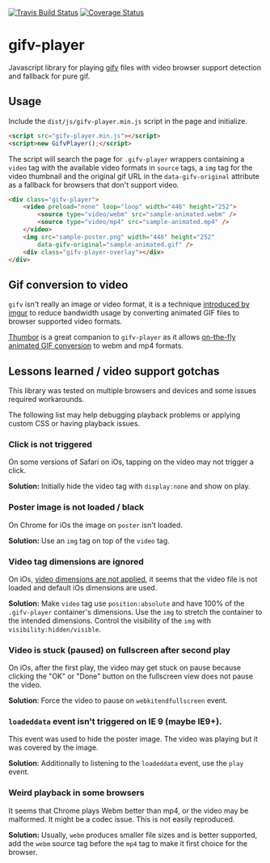 [![Travis Build Status](https://travis-ci.org/globocom/gifv-player.svg)](https://travis-ci.org/globocom/gifv-player)
[![Coverage Status](https://img.shields.io/coveralls/globocom/gifv-player.svg)](https://coveralls.io/r/globocom/gifv-player)

# gifv-player

Javascript library for playing [gifv][gifv] files with video browser support detection
and fallback for pure gif.

[gifv]: http://imgur.com/blog/2014/10/09/introducing-gifv/


## Usage

Include the `dist/js/gifv-player.min.js` script in the page and initialize.

```html
<script src="gifv-player.min.js"></script>
<script>new GifvPlayer();</script>
```

The script will search the page for `.gifv-player` wrappers containing a `video`
tag with the available video formats in `source` tags, a `img` tag for
the video thumbnail and the original gif URL in the `data-gifv-original`
attribute as a fallback for browsers that don't support video.

```html
<div class="gifv-player">
    <video preload="none" loop="loop" width="446" height="252">
        <source type="video/webm" src="sample-animated.webm" />
        <source type="video/mp4" src="sample-animated.mp4" />
    </video>
    <img src="sample-poster.png" width="446" height="252"
        data-gifv-original="sample-animated.gif" />
    <div class="gifv-player-overlay"></div>
</div>
```


## Gif conversion to video

`gifv` isn't really an image or video format, it is a technique
[introduced by imgur][gifv] to reduce bandwidth usage by converting animated
GIF files to browser supported video formats.

[Thumbor][Thumbor] is a great companion to `gifv-player` as it allows
[on-the-fly animated GIF conversion][Thumbor-Gifv] to webm and mp4 formats.

[Thumbor]: https://github.com/thumbor/thumbor
[Thumbor-Gifv]: https://github.com/thumbor/thumbor/wiki/GifV


## Lessons learned / video support gotchas

This library was tested on multiple browsers and devices and some issues
required workarounds.

The following list may help debugging playback problems or applying custom CSS
or having playback issues.


### Click is not triggered

On some versions of Safari on iOs, tapping on the video may not trigger a click.

**Solution:** Initially hide the video tag with `display:none` and show on play.


### Poster image is not loaded / black

On Chrome for iOs the image on `poster` isn't loaded.

**Solution:** Use an `img` tag on top of the `video` tag.


### Video tag dimensions are ignored

On iOs, [video dimensions are not applied][video-dimensions-stack-overflow],
it seems that the video file is not loaded and default iOs dimensions are used.

**Solution:** Make `video` tag use `position:absolute` and have 100% of the
`.gifv-player` container's dimensions. Use the `img` to stretch the container
to the intended dimensions. Control the visibility of the `img` with
`visibility:hidden/visible`.

[video-dimensions-stack-overflow]: http://stackoverflow.com/questions/14250583/safari-on-ipad-ios6-does-not-scale-html5-video-to-fill-100-of-page-width


### Video is stuck (paused) on fullscreen after second play

On iOs, after the first play, the video may get stuck on pause because clicking
the "OK" or "Done" button on the fullscreen view does not pause the video.

**Solution**: Force the video to pause on `webkitendfullscreen` event.


### `loadeddata` event isn't triggered on IE 9 (maybe IE9+).

This event was used to hide the poster image. The video was playing but it was
covered by the image.

**Solution**: Additionally to listening to the `loadeddata` event, use the
`play` event.


### Weird playback in some browsers

It seems that Chrome plays Webm better than mp4, or the video may be malformed.
It might be a codec issue. This is not easily reproduced.

**Solution:** Usually, `webm` produces smaller file sizes and is better
supported, add the `webm` source tag before the `mp4` tag to make it first
choice for the browser.
